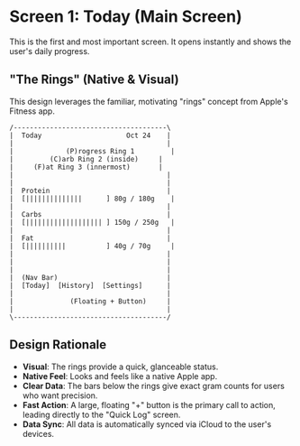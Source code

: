 # Screen 1: Today (Main Screen)

This is the first and most important screen. It opens instantly and shows the user's daily progress.

## "The Rings" (Native & Visual)

This design leverages the familiar, motivating "rings" concept from Apple's Fitness app.

```
/--------------------------------------\
|  Today                     Oct 24    |
|                                      |
|             (P)rogress Ring 1         |
|         (C)arb Ring 2 (inside)     |
|     (F)at Ring 3 (innermost)       |
|                                      |
|                                      |
|  Protein                             |
|  [||||||||||||||      ] 80g / 180g    |
|                                      |
|  Carbs                               |
|  [||||||||||||||||||| ] 150g / 250g   |
|                                      |
|  Fat                                 |
|  [||||||||||          ] 40g / 70g     |
|                                      |
|                                      |
|                                      |
|  (Nav Bar)                           |
|  [Today]  [History]  [Settings]      |
|                                      |
|              (Floating + Button)     |
|                                      |
\--------------------------------------/
```

## Design Rationale

- **Visual**: The rings provide a quick, glanceable status.
- **Native Feel**: Looks and feels like a native Apple app.
- **Clear Data**: The bars below the rings give exact gram counts for users who want precision.
- **Fast Action**: A large, floating "+" button is the primary call to action, leading directly to the "Quick Log" screen.
- **Data Sync**: All data is automatically synced via iCloud to the user's devices.
